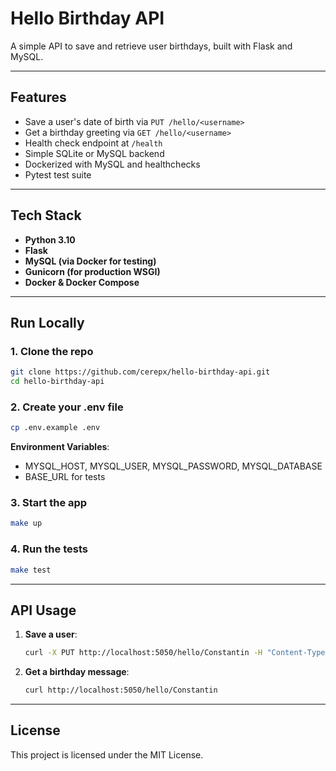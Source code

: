 # Hello Birthday API

A simple API to save and retrieve user birthdays, built with Flask and MySQL.

---

## Features

- Save a user's date of birth via `PUT /hello/<username>`
- Get a birthday greeting via `GET /hello/<username>`
- Health check endpoint at `/health`
- Simple SQLite or MySQL backend
- Dockerized with MySQL and healthchecks
- Pytest test suite

---

## Tech Stack

- **Python 3.10**
- **Flask**
- **MySQL (via Docker for testing)**
- **Gunicorn (for production WSGI)**
- **Docker & Docker Compose**

---

## Run Locally

### 1. Clone the repo

```bash
git clone https://github.com/cerepx/hello-birthday-api.git
cd hello-birthday-api
```

### 2. Create your .env file

```bash
cp .env.example .env
```

**Environment Variables**:
   - MYSQL_HOST, MYSQL_USER, MYSQL_PASSWORD, MYSQL_DATABASE
   - BASE_URL for tests

### 3. Start the app
   ```bash
   make up
   ```

### 4. Run the tests
   ```bash
   make test
   ```

---

## API Usage

1. **Save a user**:
   ```bash
   curl -X PUT http://localhost:5050/hello/Constantin -H "Content-Type: application/json" -d '{"dateOfBirth":"1985-04-16"}'
   ```

2. **Get a birthday message**:
   ```bash
   curl http://localhost:5050/hello/Constantin
   ```

---

## License

This project is licensed under the MIT License.